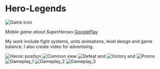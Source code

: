 # Hero-Legends
![Game icon](https://github.com/Aywi-style/Hero-Legends/raw/main/Media/icon.png)

*Mobile game about SuperHeroes*
[GooglePlay](https://play.google.com/store/apps/details?id=com.ZakiGames.HeroLegends3D "Application page")

My work include fight systems, units animations, level design and game balance.
I also create video for advertising.

![Heroic position](https://github.com/Aywi-style/Hero-Legends/raw/main/Media/img_1.png)
![Common view](https://github.com/Aywi-style/Hero-Legends/raw/main/Media/img_2.png)
![Defeat end](https://github.com/Aywi-style/Hero-Legends/raw/main/Media/img_3.png)
![Victory end](https://github.com/Aywi-style/Hero-Legends/raw/main/Media/img_4.png)
![Promo](https://github.com/Aywi-style/Hero-Legends/raw/main/Media/img_7.png)
![Gameplay_1](https://github.com/Aywi-style/Hero-Legends/raw/main/Media/img_5.png)
![Gameplay_2](https://github.com/Aywi-style/Hero-Legends/raw/main/Media/img_6.png)
![Gameplay_3](https://github.com/Aywi-style/Hero-Legends/raw/main/Media/img_8.png)
